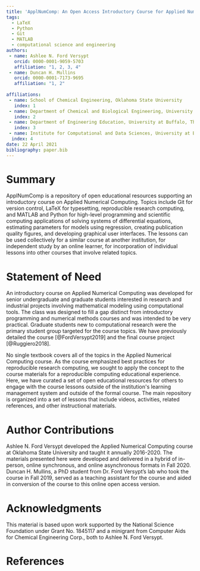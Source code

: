 ```yaml
---
title: 'ApplNumComp: An Open Access Introductory Course for Applied Numerical Computing'
tags:
  - LaTeX
  - Python
  - Git
  - MATLAB
  - computational science and engineering
authors:
 - name: Ashlee N. Ford Versypt
   orcid: 0000-0001-9059-5703
   affiliation: "1, 2, 3, 4"
 - name: Duncan H. Mullins
   orcid: 0000-0001-7173-9695
   affiliation: "1, 2"
   
affiliations:
 - name: School of Chemical Engineering, Oklahoma State University
   index: 1
 - name: Department of Chemical and Biological Engineering, University at Buffalo, The State University of New York
   index: 2 
 - name: Department of Engineering Education, University at Buffalo, The State University of New York
   index: 3  
 - name: Institute for Computational and Data Sciences, University at Buffalo, The State University of New York
  index: 4
date: 22 April 2021
bibliography: paper.bib
---
```

# Summary
ApplNumComp is a repository of open educational resources supporting an introductory course on Applied Numerical Computing. Topics include Git for version control, LaTeX for typesetting, reproducible research computing, and MATLAB and Python for high-level programming and scientific computing applications of solving systems of differential equations, estimating parameters for models using regression, creating publication quality figures, and developing graphical user interfaces. The lessons can be used collectively for a similar course at another institution, for independent study by an online learner, for incorporation of individual lessons into other courses that involve related topics. 
 
# Statement of Need
An introductory course on Applied Numerical Computing was developed for senior undergraduate and graduate students interested in research and industrial projects involving mathematical modeling using computational tools. The class was designed to fill a gap distinct from introductory programming and numerical methods courses and was intended to be very practical. Graduate students new to computational research were the primary student group targeted for the course topics. We have previously detailed the course [@FordVersypt2019] and the final course project [@Ruggiero2018].

No single textbook covers all of the topics in the Applied Numerical Computing course. As the course emphasized best practices for reproducible research computing, we sought to apply the concept to the course materials for a reproducible computing educational experience. Here, we have curated a set of open educational resources for others to engage with the course lessons outside of the institution's learning management system and outside of the formal course. The main repository is organized into a set of lessons that include videos, activities, related references, and other instructional materials.  
 
# Author Contributions
Ashlee N. Ford Versypt developed the Applied Numerical Computing course at Oklahoma State University and taught it annually 2016-2020. The materials presented here were developed and delivered in a hybrid of in-person, online synchronous, and online asynchronous formats in Fall 2020. Duncan H. Mullins, a PhD student from Dr. Ford Versypt’s lab who took the course in Fall 2019, served as a teaching assistant for the course and aided in conversion of the course to this online open access version.

# Acknowledgments
This material is based upon work supported by the National Science Foundation under Grant No. 1845117 and a minigrant from Computer Aids for Chemical Engineering Corp., both to Ashlee N. Ford Versypt.

# References
